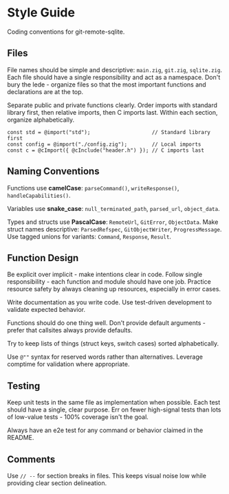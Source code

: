# Style Guide

Coding conventions for git-remote-sqlite.

## Files

File names should be simple and descriptive: `main.zig`, `git.zig`, `sqlite.zig`. Each file should have a single responsibility and act as a namespace. Don't bury the lede - organize files so that the most important functions and declarations are at the top.

Separate public and private functions clearly. Order imports with standard library first, then relative imports, then C imports last. Within each section, organize alphabetically.

```zig
const std = @import("std");                    // Standard library first
const config = @import("./config.zig");        // Local imports
const c = @cImport({ @cInclude("header.h") }); // C imports last
```

## Naming Conventions

Functions use **camelCase**: `parseCommand()`, `writeResponse()`, `handleCapabilities()`.

Variables use **snake_case**: `null_terminated_path`, `parsed_url`, `object_data`.

Types and structs use **PascalCase**: `RemoteUrl`, `GitError`, `ObjectData`. Make struct names descriptive: `ParsedRefspec`, `GitObjectWriter`, `ProgressMessage`. Use tagged unions for variants: `Command`, `Response`, `Result`.

## Function Design

Be explicit over implicit - make intentions clear in code. Follow single responsibility - each function and module should have one job. Practice resource safety by always cleaning up resources, especially in error cases.

Write documentation as you write code. Use test-driven development to validate expected behavior.

Functions should do one thing well. Don't provide default arguments - prefer that callsites always provide defaults.

Try to keep lists of things (struct keys, switch cases) sorted alphabetically.

Use `@""` syntax for reserved words rather than alternatives. Leverage comptime for validation where appropriate.

## Testing

Keep unit tests in the same file as implementation when possible. Each test should have a single, clear purpose. Err on fewer high-signal tests than lots of low-value tests - 100% coverage isn't the goal.

Always have an e2e test for any command or behavior claimed in the README.

## Comments

Use `// --` for section breaks in files. This keeps visual noise low while providing clear section delineation.
